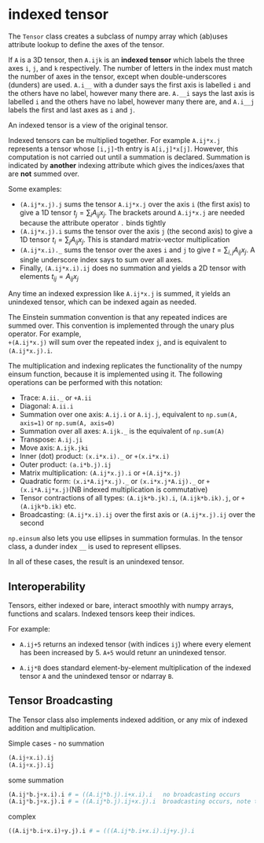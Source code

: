 # indexed tensor

The `Tensor` class creates a subclass of numpy array which (ab)uses attribute lookup to define the axes of the tensor.

If `A` is a 3D tensor, then `A.ijk` is an **indexed tensor** which labels the three axes `i`, `j`, and `k` respectively. The number of letters in the
index must match the number of axes in the tensor, except when double-underscores (dunders) are used. `A.i__` with a dunder says the first axis is
labelled `i` and the others have no label, however many there are. `A.__i` says the last axis is labelled `i` and the others have no label, however
many there are, and `A.i__j` labels the first and last axes as `i` and `j`.

An indexed tensor is a view of the original tensor.

Indexed tensors can be multiplied together. For example `A.ij*x.j` represents a tensor whose `[i,j]`-th entry is `A[i,j]*x[j]`. However, this
computation is not carried out until a summation is declared. Summation is indicated by **another** indexing attribute which gives the indices/axes
that are **not** summed over.

Some examples:

-   `(A.ij*x.j).j` sums the tensor `A.ij*x.j` over the axis `i` (the first axis) to give a 1D tensor $t_j = \sum_i{A_{ij}x_j}$. The brackets
    around `A.ij*x.j` are needed because the attribute operator `.` binds tightly
-   `(A.ij*x.j).i` sums the tensor over the axis `j` (the second axis) to give a 1D tensor $t_i = \sum_j{A_{ij}x_j}$. This is standard matrix-vector multiplication
-   `(A.ij*x.i)._` sums the tensor over the axes `i` and `j` to give $t = \sum_{i,j}{A_{ij}x_j}$. A single underscore index says to sum over all axes.
-   Finally, `(A.ij*x.i).ij` does no summation and yields a 2D tensor with elements $t_{ij} = A_{ij}x_j$

Any time an indexed expression like `A.ij*x.j` is summed, it yields an unindexed tensor, which can be indexed again as needed.

The Einstein summation convention is that any repeated indices are summed over. This convention is implemented through the unary plus operator.
For example,<br/> `+(A.ij*x.j)` will sum over the repeated index `j`, and is equivalent to `(A.ij*x.j).i`.

The multiplication and indexing replicates the functionality of the numpy einsum function, because it is implemented using it. The following operations
can be performed with this notation:

-   Trace: `A.ii._` or `+A.ii`
-   Diagonal: `A.ii.i`
-   Summation over one axis: `A.ij.i` or `A.ij.j`, equivalent to `np.sum(A, axis=1)` or `np.sum(A, axis=0)`
-   Summation over all axes: `A.ijk._` is the equivalent of `np.sum(A)`
-   Transpose: `A.ij.ji`
-   Move axis: `A.ijk.jki`
-   Inner (dot) product: `(x.i*x.i)._` or `+(x.i*x.i)`
-   Outer product: `(a.i*b.j).ij`
-   Matrix multiplication: `(A.ij*x.j).i` or `+(A.ij*x.j)`
-   Quadratic form: `(x.i*A.ij*x.j)._` or `(x.i*x.j*A.ij)._` or `+(x.i*A.ij*x.j)`(NB indexed multiplication is commutative)
-   Tensor contractions of all types: `(A.ijk*b.jk).i`, `(A.ijk*b.ik).j`, or `+(A.ijk*b.ik)` etc.
-   Broadcasting: `(A.ij*x.i).ij` over the first axis or `(A.ij*x.j).ij` over the second

`np.einsum` also lets you use ellipses in summation formulas. In the tensor class, a dunder index `__` is used to represent ellipses.

In all of these cases, the result is an unindexed tensor.

## Interoperability

Tensors, either indexed or bare, interact smoothly with numpy arrays, functions and scalars. Indexed tensors keep their indices.

For example:

-   `A.ij+5` returns an indexed tensor (with indices `ij`) where every element has been increased by 5. `A+5` would retunr an unindexed tensor.

-   `A.ij*B` does standard element-by-element multiplication of the indexed tensor `A` and the unindexed tensor or ndarray `B`.

## Tensor Broadcasting

The Tensor class also implements indexed addition, or any mix of indexed addition and multiplication.

Simple cases - no summation

```python
(A.ij+x.i).ij
(A.ij+x.j).ij
```

some summation

```python
(A.ij*b.j+x.i).i # = ((A.ij*b.j).i+x.i).i   no broadcasting occurs
(A.ij*b.j+x.j).i # = ((A.ij*b.j).ij+x.j).i  broadcasting occurs, note that the inner .ij keeps it's indices
```

complex

```python
((A.ij*b.i+x.i)+y.j).i # = (((A.ij*b.i+x.i).ij+y.j).i
```
